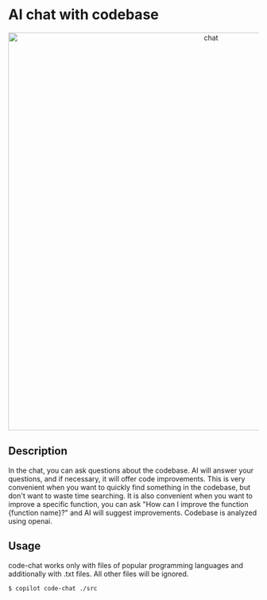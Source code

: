 # AI chat with codebase

<p align="center">
  <img src="https://github.com/rsaryev/auto-copilot-cli/assets/70219513/8deb1865-6ec6-4dc8-a631-344627dabb83" width="800" alt="chat">
</p>

## Description

In the chat, you can ask questions about the codebase.
AI will answer your questions, and if necessary, it will offer code improvements.
This is very convenient when you want to quickly find something in the codebase, but don't want to waste time searching.
It is also convenient when you want to improve a specific function, you can ask "How can I improve the function {function name}?" and AI will suggest improvements.
Codebase is analyzed using openai.

## Usage

code-chat works only with files of popular programming languages and additionally with .txt files. All other files will be ignored.

```bash
$ copilot code-chat ./src
```